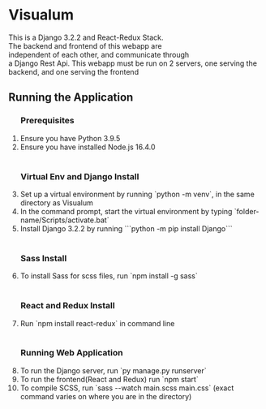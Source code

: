 <h1> Visualum</h1>
<p>This is a Django 3.2.2 and React-Redux Stack. <br>
    The backend and frontend of this webapp are <br>
    independent of each other, and communicate through<br>
    a Django Rest Api. This webapp must be run on 2 servers, 
    one serving the backend, and one serving the frontend</p>
<h2>Running the Application</h2>
<ol>   
    <h3>Prerequisites</h3>
        <li>Ensure you have Python 3.9.5</li>
        <li>Ensure you have installed Node.js 16.4.0</li>
    <br>
    <h3>Virtual Env and Django Install</h3>
        <li>Set up a virtual environment by running `python -m venv`, in the same directory as Visualum</li>
        <li>In the command prompt, start the virtual environment by typing `folder-name/Scripts/activate.bat`</li>
        <li>Install Django 3.2.2 by running ```python -m pip install Django```</li>
    <br>
    <h3> Sass Install </h3>
        <li>To install Sass for scss files, run `npm install -g sass`</li>
    <br>
    <h3> React and Redux Install </h3>
        <li>Run `npm install react-redux` in command line</li>
    <br>
    <h3> Running Web Application </h3>
        <li> To run the Django server, run `py manage.py runserver`</li>
        <li> To run the frontend(React and Redux) run `npm start`</li>
        <li> To compile SCSS, run `sass --watch main.scss main.css` (exact command varies on where you are in the directory)</li>
</ol>
